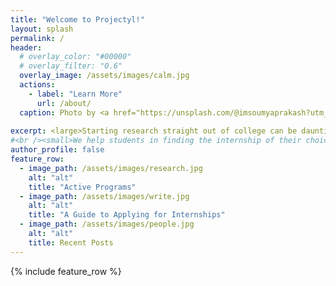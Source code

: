 ```yaml
---
title: "Welcome to Projectyl!"
layout: splash
permalink: /
header:
  # overlay_color: "#00000"
  # overlay_filter: "0.6"
  overlay_image: /assets/images/calm.jpg
  actions:
    - label: "Learn More"
      url: /about/
  caption: Photo by <a href="https://unsplash.com/@imsoumyaprakash?utm_source=unsplash&utm_medium=referral&utm_content=creditCopyText">Soumya Prakash Sahoo</a> on <a href="https://unsplash.com/s/photos/nature-green?utm_source=unsplash&utm_medium=referral&utm_content=creditCopyText">Unsplash</a>
  
excerpt: <large>Starting research straight out of college can be daunting - we are here to make it easier.</large>
#<br /><small>We help students in finding the internship of their choice and applying there.</small>
author_profile: false
feature_row:
  - image_path: /assets/images/research.jpg
    alt: "alt"
    title: "Active Programs"
  - image_path: /assets/images/write.jpg
    alt: "alt"
    title: "A Guide to Applying for Internships"
  - image_path: /assets/images/people.jpg
    alt: "alt"
    title: Recent Posts
---
```


{% include feature_row %}

